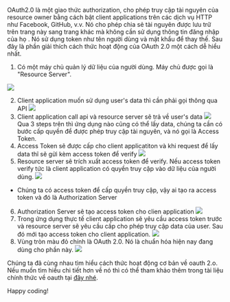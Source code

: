 OAuth2.0 là một giao thức authorization, cho phép truy cập tài nguyên của resource owner bằng cách bật client applications trên các dịch vụ HTTP như Facebook, GitHub, v.v. Nó cho phép chia sẻ tài nguyên được lưu trữ trên trang này sang trang khác mà không cần sử dụng thông tin đăng nhập của họ . Nó sử dụng token như tên người dùng và mật khẩu để thay thế.
Sau đây là phần giải thích cách thức hoạt động của OAuth 2.0 một cách dễ hiểu nhất.
1. Có một máy chủ quản lý dữ liệu của người dùng. Máy chủ được gọi là "Resource Server".

![](https://images.viblo.asia/0db319ed-2cea-4180-9c41-5765c402557c.png)

2. Client application muốn sử dụng user's data thì cần phải gọi thông qua API
![](https://images.viblo.asia/3e58a382-7b5f-418b-a92d-07fb4fb0792d.png)
3. Client application call api và resource server sẽ trả về user's data
![](https://images.viblo.asia/00d0de1e-7049-4728-9e51-ae0cf8f4ab0e.png)
Qua 3 steps trên thì ứng dụng nào cũng có thể lấy data, chúng ta cần có bước cấp quyền để được phép truy cập tài nguyên, và nó gọi là Access Token.
4. Access Token sẽ được cấp cho client applicatiton và khi request để lấy data thĩ sẽ gửi kèm access token để verify
![](https://images.viblo.asia/eb1f4af2-43c4-42cb-9375-1cb354dbece1.png)
5. Resource server sẽ trích xuất access token để verify. Nếu access token verify tức là client application có quyền truy cập vào dữ liệu của người dùng.
![](https://images.viblo.asia/31ac3ea3-a530-4cf1-a454-ce420a560d02.png)
- Chúng ta có access token để cấp quyền truy cập, vậy ai tạo ra access token và đó là Authorization Server
6.  Authorization Server sẽ tạo access token cho clien application
![](https://images.viblo.asia/e64c9366-731d-4ec5-9c28-74a0bf583246.png)
7. Trong ứng dụng thực tế client application sẽ yêu cầu access token trước và resource server sẽ yêu cầu cấp cho phép truy cập data của user. Sau đó mới tạo access token cho client application.
![](https://images.viblo.asia/a3e415df-bc88-47e3-b50d-64369d92c113.png)
8. Vùng tròn màu đỏ chính là OAuth 2.0. Nó là chuẩn hóa hiện nay đang dùng cho phần này.
![](https://images.viblo.asia/79407c3a-26ea-4380-bd67-9e2ac1084c90.png)

Chúng ta đã cùng nhau tìm hiểu cách thức hoạt động cơ bản về oauth 2.o. Nếu muốn tìm hiểu chi tiết hơn về nó thì có thể tham khảo thêm trong tài liệu chính thức về oauth tại [đây nhé](https://tools.ietf.org/html/rfc6749#section-1).

Happy coding!